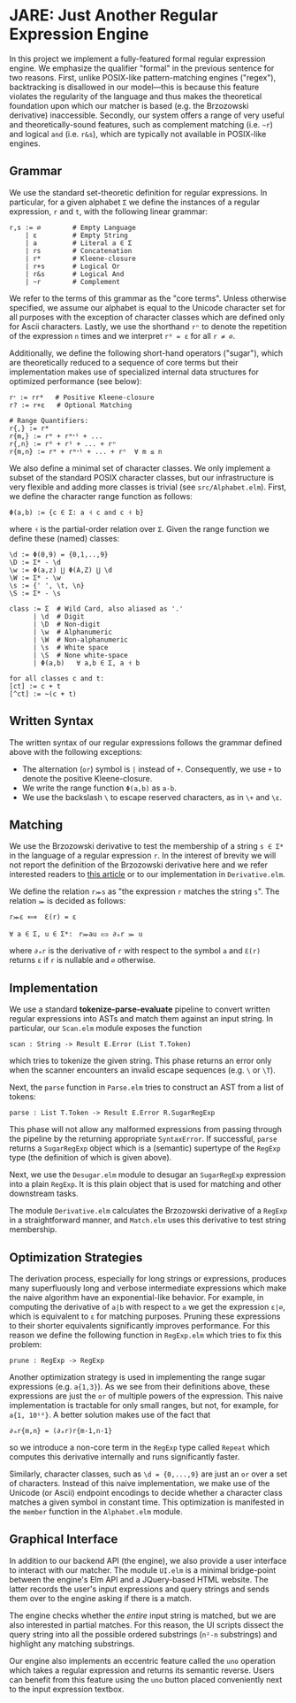 # JARE: Just Another Regular Expression Engine

In this project we implement a fully-featured formal regular expression engine. We emphasize the qualifier "formal" in the previous sentence for two reasons. First, unlike POSIX-like pattern-matching engines ("regex"), backtracking is disallowed in our model—this is because this feature violates the regularity of the language and thus makes the theoretical foundation upon which our matcher is based (e.g. the Brzozowski derivative) inaccessible. Secondly, our system offers a range of very useful and theoretically-sound features, such as complement matching (i.e. `~r`) and logical `and` (i.e. `r&s`), which are typically not available in POSIX-like engines.        

## Grammar

We use the standard set-theoretic definition for regular expressions. In particular, for a given alphabet `Σ` we define the instances of a regular expression, `r` and `t`, with the following linear grammar:

```
r,s := ∅        # Empty Language
    | ε         # Empty String
    | a         # Literal a ∈ Σ 
    | rs        # Concatenation
    | r*        # Kleene-closure
    | r+s       # Logical Or
    | r&s       # Logical And
    | ~r        # Complement
```

We refer to the terms of this grammar as the "core terms". Unless otherwise specified, we assume our alphabet is equal to the Unicode character set for all purposes with the exception of character classes which are defined only for Ascii characters. Lastly, we use the shorthand `rⁿ` to denote the repetition of the expression `n` times and we interpret `r⁰ = ε` for all `r ≠ ∅`.  


Additionally, we define the following short-hand operators ("sugar"), which are theoretically reduced to a sequence of core terms but their implementation makes use of specialized internal data structures for optimized performance (see below):    

```
rᕀ := rr*   # Positive Kleene-closure
r? := r+ε   # Optional Matching

# Range Quantifiers:
r{,} := r*
r{m,} := rᵐ + rᵐᕀ¹ + ...
r{,n} := r⁰ + r¹ + ... + rⁿ
r{m,n} := rᵐ + rᵐᕀ¹ + ... + rⁿ  ∀ m ≤ n
```

We also define a minimal set of character classes. We only implement a subset of the standard POSIX character classes, but our infrastructure is very flexible and adding more classes is trivial (see `src/Alphabet.elm`). First, we define the character range function as follows:

```
Φ(a,b) := {c ∈ Σ: a ˧ c and c ˧ b}
```
where `˧` is the partial-order relation over `Σ`. Given the range function we define these (named) classes:

```
\d := Φ(0,9) = {0,1,..,9}
\D := Σ* - \d
\w := Φ(a,z) ⋃ Φ(A,Z) ⋃ \d
\W := Σ* - \w
\s := {' ', \t, \n}
\S := Σ* - \s

class := Σ  # Wild Card, also aliased as '.'
      | \d  # Digit
      | \D  # Non-digit
      | \w  # Alphanumeric
      | \W  # Non-alphanumeric
      | \s  # White space
      | \S  # None white-space
      | Φ(a,b)   ∀ a,b ∈ Σ, a ˧ b  

for all classes c and t:
[ct] := c + t
[^ct] := ~(c + t)
```

## Written Syntax

The written syntax of our regular expressions follows the grammar defined above with the following exceptions:

- The alternation (`or`) symbol is `|` instead of `+`. Consequently, we use `+` to denote the positive Kleene-closure.
- We write the range function `Φ(a,b)` as `a-b`.
- We use the backslash `\` to escape reserved characters, as in `\+` and `\ε`.

## Matching

We use the Brzozowski derivative to test the membership of a string `s ∈ Σ*` in the language of a regular expression `r`. In the interest of brevity we will not report the definition of the Brzozowski derivative here and we refer interested readers to [this article](https://en.wikipedia.org/wiki/Brzozowski_derivative) or to our implementation in `Derivative.elm`.  

We define the relation `r⪼s` as "the expression `r` matches the string `s`". The relation `⪼` is decided as follows:

`r⪼ε ⟺ 	ℇ(r) = ε`

`∀ a ∈ Σ, u ∈ Σ*: `
`r⪼au ⟺ ∂ₐr	⪼ u`

where `∂ₐr` is the derivative of `r` with respect to the symbol `a` and `ℇ(r)` returns `ε` if `r` is nullable and `∅` otherwise.  

## Implementation

We use a standard **tokenize-parse-evaluate** pipeline to convert written regular expressions into ASTs and match them against an input string. In particular, our `Scan.elm` module exposes the function 

`scan : String -> Result E.Error (List T.Token)`

which tries to tokenize the given string. This phase returns an error only when the scanner encounters an invalid escape sequences (e.g. `\` or `\T`). 

Next, the `parse` function in `Parse.elm` tries to construct an AST from a list of tokens: 

`parse : List T.Token -> Result E.Error R.SugarRegExp`

This phase will not allow any malformed expressions from passing through the pipeline by the returning appropriate `SyntaxError`. If successful, `parse` returns a `SugarRegExp` object which is a (semantic) supertype of the `RegExp` type (the definition of which is given above).

Next, we use the `Desugar.elm` module to desugar an `SugarRegExp` expression into a plain `RegExp`. It is this plain object that is used for matching and other downstream tasks. 

The module `Derivative.elm` calculates the Brzozowski derivative of a `RegExp` in a straightforward manner, and `Match.elm` uses this derivative to test string membership. 

## Optimization Strategies

The derivation process, especially for long strings or expressions, produces many superfluously long and verbose intermediate expressions which make the naive algorithm have an exponential-like behavior. For example, in computing the derivative of `a|b` with respect to `a` we get the expression `ε|∅`, which is equivalent to `ε` for matching purposes. Pruning these expressions to their shorter equivalents significantly improves performance. For this reason we define the following function in `RegExp.elm` which tries to fix this problem:

`prune : RegExp -> RegExp`

Another optimization strategy is used in implementing the range sugar expressions (e.g. `a{1,3}`). As we see from their definitions above, these expressions are just the `or` of multiple powers of the expression. This naive implementation is tractable for only small ranges, but not, for example, for `a{1, 10¹⁰}`. A better solution makes use of the fact that 

`∂ₐr{m,n} = (∂ₐr)r{m-1,n-1}`

so we introduce a non-core term in the `RegExp` type called `Repeat` which computes  this derivative internally and runs significantly faster. 

Similarly, character classes, such as `\d = {0,...,9}` are just an `or` over a set of characters. Instead of this naive implementation, we make use of the Unicode (or Ascii) endpoint encodings to decide whether a character class matches a given symbol in constant time. This optimization is manifested in the `member` function in the `Alphabet.elm` module.

## Graphical Interface

In addition to our backend API (the engine), we also provide a user interface to interact with our matcher. The module `UI.elm` is a minimal bridge-point between the engine's Elm API and a JQuery-based HTML website. The latter records the user's input expressions and query strings and sends them over to the engine asking if there is a match. 

The engine checks whether the _entire_ input string is matched, but we are also interested in partial matches. For this reason, the UI scripts dissect the query string into all the possible ordered substrings (`n²-n` substrings) and highlight any matching substrings. 

Our engine also implements an eccentric feature called the `uno` operation which takes a regular expression and returns its semantic reverse. Users can benefit from this feature using the `uno` button placed conveniently next to the input expression textbox. 

